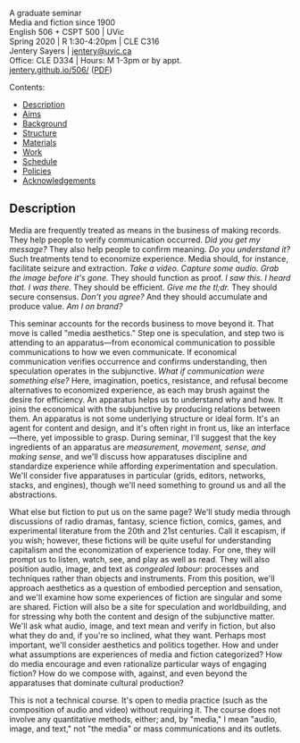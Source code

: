 A graduate seminar    
Media and fiction since 1900      
English 506 + CSPT 500 | UVic   
Spring 2020 | R 1:30-4:20pm  | CLE C316       
Jentery Sayers | [jentery@uvic.ca](mailto:jentery@uvic.ca)   
Office: CLE D334 | Hours: M 1-3pm or by appt.      
[jentery.github.io/506/](https://jentery.github.io/506/) ([PDF](https://jentery.github.io/506/syllabus.pdf))     

Contents: 

* [Description](#description)              
* [Aims](#aims)    
* [Background](#background)   
* [Structure](#structure)  
* [Materials](#materials)    
* [Work](#work)   
* [Schedule](#schedule)       
* [Policies](#policies)   
* [Acknowledgements](#acknowledgements)       

## Description 

Media are frequently treated as means in the business of making records. They help people to verify communication occurred. *Did you get my message?* They also help people to confirm meaning. *Do you understand it?* Such treatments tend to economize experience. Media should, for instance, facilitate seizure and extraction. *Take a video. Capture some audio. Grab the image before it's gone.* They should function as proof. *I saw this. I heard that. I was there.* They should be efficient. *Give me the tl;dr.* They should secure consensus. *Don't you agree?* And they should accumulate and produce value. *Am I on brand?* 

This seminar accounts for the records business to move beyond it. That move is called "media aesthetics." Step one is speculation, and step two is attending to an apparatus&mdash;from economical communication to possible communications to how we even communicate. If economical communication verifies occurrence and confirms understanding, then speculation operates in the subjunctive. *What if communication were something else?* Here, imagination, poetics, resistance, and refusal become alternatives to economized experience, as each may brush against the desire for efficiency. An apparatus helps us to understand why and how. It joins the economical with the subjunctive by producing relations between them. An apparatus is not some underlying structure or ideal form. It's an agent for content and design, and it's often right in front us, like an interface&mdash;there, yet impossible to grasp. During seminar, I'll suggest that the key ingredients of an apparatus are *measurement, movement, sense, and making sense*, and we'll discuss how apparatuses discipline and standardize experience while affording experimentation and speculation. We'll consider five apparatuses in particular (grids, editors, networks, stacks, and engines), though we'll need something to ground us and all the abstractions.  

What else but fiction to put us on the same page? We'll study media through discussions of radio dramas, fantasy, science fiction, comics, games, and experimental literature from the 20th and 21st centuries. Call it escapism, if you wish; however, these fictions will be quite useful for understanding capitalism and the economization of experience today. For one, they will prompt us to listen, watch, see, and play as well as read. They will also position audio, image, and text as *congealed labour*: processes and techniques rather than objects and instruments. From this position, we'll approach aesthetics as a question of embodied perception and sensation, and we'll examine how some experiences of fiction are singular and some are shared. Fiction will also be a site for speculation and worldbuilding, and for stressing why both the content and design of the subjunctive matter. We'll ask what audio, image, and text mean and verify in fiction, but also what they do and, if you're so inclined, what they want. Perhaps most important, we'll consider aesthetics and politics together. How and under what assumptions are experiences of media and fiction categorized? How do media encourage and even rationalize particular ways of engaging fiction? How do we compose with, against, and even beyond the apparatuses that dominate cultural production? 

This is not a technical course. It's open to media practice (such as the composition of audio and video) without requiring it. The course does not involve any quantitative methods, either; and, by "media," I mean "audio, image, and text," not "the media" or mass communications and its outlets.  
